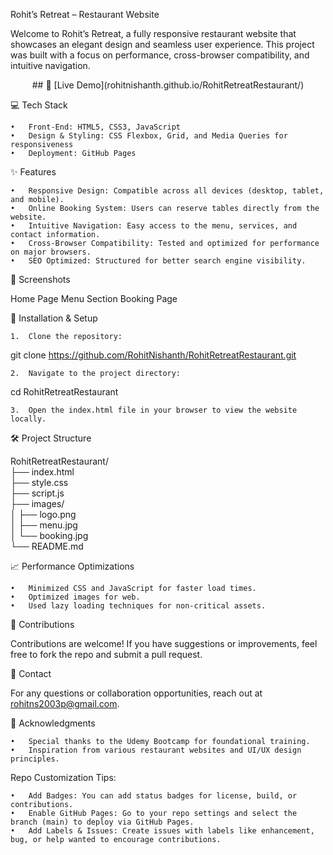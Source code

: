 Rohit’s Retreat – Restaurant Website

Welcome to Rohit’s Retreat, a fully responsive restaurant website that showcases an elegant design and seamless user experience. This project was built with a focus on performance, cross-browser compatibility, and intuitive navigation.

<div align = "center"> ## 🔗 [Live Demo](rohitnishanth.github.io/RohitRetreatRestaurant/) </div>



💻 Tech Stack

	•	Front-End: HTML5, CSS3, JavaScript
	•	Design & Styling: CSS Flexbox, Grid, and Media Queries for responsiveness
	•	Deployment: GitHub Pages

✨ Features

	•	Responsive Design: Compatible across all devices (desktop, tablet, and mobile).
	•	Online Booking System: Users can reserve tables directly from the website.
	•	Intuitive Navigation: Easy access to the menu, services, and contact information.
	•	Cross-Browser Compatibility: Tested and optimized for performance on major browsers.
	•	SEO Optimized: Structured for better search engine visibility.

📸 Screenshots

Home Page	Menu Section	Booking Page
		

🚀 Installation & Setup

	1.	Clone the repository:

git clone https://github.com/RohitNishanth/RohitRetreatRestaurant.git  


	2.	Navigate to the project directory:

cd RohitRetreatRestaurant  


	3.	Open the index.html file in your browser to view the website locally.

🛠️ Project Structure

RohitRetreatRestaurant/  
├── index.html  
├── style.css  
├── script.js  
├── images/  
│   ├── logo.png  
│   ├── menu.jpg  
│   └── booking.jpg  
└── README.md  

📈 Performance Optimizations

	•	Minimized CSS and JavaScript for faster load times.
	•	Optimized images for web.
	•	Used lazy loading techniques for non-critical assets.

🤝 Contributions

Contributions are welcome! If you have suggestions or improvements, feel free to fork the repo and submit a pull request.

📧 Contact

For any questions or collaboration opportunities, reach out at rohitns2003p@gmail.com.

🌟 Acknowledgments

	•	Special thanks to the Udemy Bootcamp for foundational training.
	•	Inspiration from various restaurant websites and UI/UX design principles.

Repo Customization Tips:

	•	Add Badges: You can add status badges for license, build, or contributions.
	•	Enable GitHub Pages: Go to your repo settings and select the branch (main) to deploy via GitHub Pages.
	•	Add Labels & Issues: Create issues with labels like enhancement, bug, or help wanted to encourage contributions.
